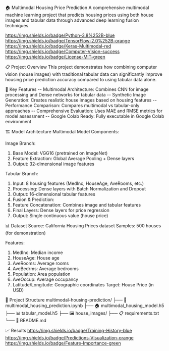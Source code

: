 🏠 Multimodal Housing Price Prediction
A comprehensive multimodal machine learning project that predicts housing prices using both house images and tabular data through advanced deep learning fusion techniques.

https://img.shields.io/badge/Python-3.8%252B-blue
https://img.shields.io/badge/TensorFlow-2.0%252B-orange
https://img.shields.io/badge/Keras-Multimodal-red
https://img.shields.io/badge/Computer-Vision-success
https://img.shields.io/badge/License-MIT-green

📋 Project Overview
This project demonstrates how combining computer vision (house images) with traditional tabular data can significantly improve housing price prediction accuracy compared to using tabular data alone.

🚀 Key Features
-- Multimodal Architecture: Combines CNN for image processing and Dense networks for tabular data
-- Synthetic Image Generation: Creates realistic house images based on housing features
-- Performance Comparison: Compares multimodal vs tabular-only approaches
-- Comprehensive Evaluation: Uses MAE and RMSE metrics for model assessment
-- Google Colab Ready: Fully executable in Google Colab environment

🏗️ Model Architecture
Multimodal Model Components:

Image Branch:
1. Base Model: VGG16 (pretrained on ImageNet)
2. Feature Extraction: Global Average Pooling + Dense layers
3. Output: 32-dimensional image features

Tabular Branch:
1. Input: 8 housing features (MedInc, HouseAge, AveRooms, etc.)
2. Processing: Dense layers with Batch Normalization and Dropout
3. Output: 16-dimensional tabular features
4. Fusion & Prediction:
5. Feature Concatenation: Combines image and tabular features
6. Final Layers: Dense layers for price regression
7. Output: Single continuous value (house price)

📊 Dataset
Source: California Housing Prices dataset
Samples: 500 houses (for demonstration)

Features:
1. MedInc: Median income
2. HouseAge: House age
3. AveRooms: Average rooms
4. AveBedrms: Average bedrooms
5. Population: Area population
6. AveOccup: Average occupancy
7. Latitude/Longitude: Geographic coordinates
Target: House Price (in USD)


📁 Project Structure
multimodal-housing-prediction/
├── 📓 multimodal_housing_prediction.ipynb
├── 🏠 multimodal_housing_model.h5
├── 📊 tabular_model.h5
├── 🖼️ house_images/
├── 📋 requirements.txt
└── 📖 README.md

📈 Results
https://img.shields.io/badge/Training-History-blue
https://img.shields.io/badge/Predictions-Visualization-orange
https://img.shields.io/badge/Feature-Importance-green

